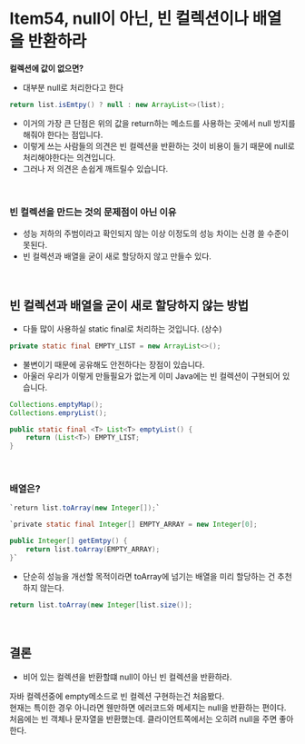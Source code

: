 # Item54, null이 아닌, 빈 컬렉션이나 배열을 반환하라

**컬렉션에 값이 없으면?**

- 대부분 null로 처리한다고 한다

```java
return list.isEmtpy() ? null : new ArrayList<>(list);
```

- 이거의 가장 큰 단점은 위의 값을 return하는 메소드를 사용하는 곳에서 null 방지를 해줘야 한다는 점입니다.
- 이렇게 쓰는 사람들의 의견은 빈 컬렉션을 반환하는 것이 비용이 들기 때문에 null로 처리해야한다는 의견입니다.
- 그러나 저 의견은 손쉽게 깨트릴수 있습니다.
<br>

### **빈 컬렉션을 만드는 것의 문제점이 아닌 이유**

- 성능 저하의 주범이라고 확인되지 않는 이상 이정도의 성능 차이는 신경 쓸 수준이 못된다.
- 빈 컬렉션과 배열을 굳이 새로 할당하지 않고 만들수 있다.
<br>

## **빈 컬렉션과 배열을 굳이 새로 할당하지 않는 방법**

- 다들 많이 사용하실 static final로 처리하는 것입니다. (상수)

```java
private static final EMPTY_LIST = new ArrayList<>();
```

- 불변이기 때문에 공유해도 안전하다는 장점이 있습니다.
- 아울러 우리가 이렇게 만들필요가 없는게 이미 Java에는 빈 컬렉션이 구현되어 있습니다.

```java
Collections.emptyMap();
Collections.empryList();
```

```java
public static final <T> List<T> emptyList() {
    return (List<T>) EMPTY_LIST;
}
```
<br>

### **배열은?**

```java
`return list.toArray(new Integer[]);`

`private static final Integer[] EMPTY_ARRAY = new Integer[0];

public Integer[] getEmtpy() {
	return list.toArray(EMPTY_ARRAY);
}`
```

- 단순히 성능을 개선할 목적이라면 toArray에 넘기는 배열을 미리 할당하는 건 추천하지 않는다.

```java
return list.toArray(new Integer[list.size()];
```
<br>

## **결론**

- 비어 있는 컬렉션을 반환할떄 null이 아닌 빈 컬렉션을 반환하라.

자바 컬렉션중에 empty메소드로 빈 컬렉션 구현하는건 처음봤다.   
현재는 특이한 경우 아니라면 웬만하면 에러코드와 메세지는 null을 반환하는 편이다.   
처음에는 빈 객체나 문자열을 반환했는데. 클라이언트쪽에서는 오히려 null을 주면 좋아한다.  
